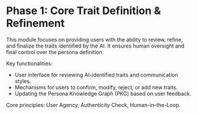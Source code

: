 # Phase 1: Core Trait Definition & Refinement

This module focuses on providing users with the ability to review, refine, and finalize the traits identified by the AI. It ensures human oversight and final control over the persona definition.

Key functionalities:
- User interface for reviewing AI-identified traits and communication styles.
- Mechanisms for users to confirm, modify, reject, or add new traits.
- Updating the Persona Knowledge Graph (PKG) based on user feedback.

Core principles: User Agency, Authenticity Check, Human-in-the-Loop.
